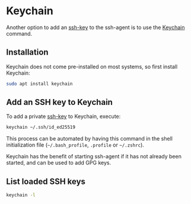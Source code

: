 # Keychain

Another option to add an [ssh-key](ssh-key.md) to the ssh-agent is to use the [Keychain](https://www.funtoo.org/Funtoo:Keychain) command.

## Installation

Keychain does not come pre-installed on most systems, so first install Keychain:

```sh
sudo apt install keychain
```

## Add an SSH key to Keychain

To add a private [ssh-key](ssh-key.md) to Keychain, execute:

```sh
keychain ~/.ssh/id_ed25519
```

This process can be automated by having this command in the shell initialization file (`~/.bash_profile`, `.profile` or `~/.zshrc`).

Keychain has the benefit of starting ssh-agent if it has not already been started, and can be used to add GPG keys.

## List loaded SSH keys

```sh
keychain -l
```
